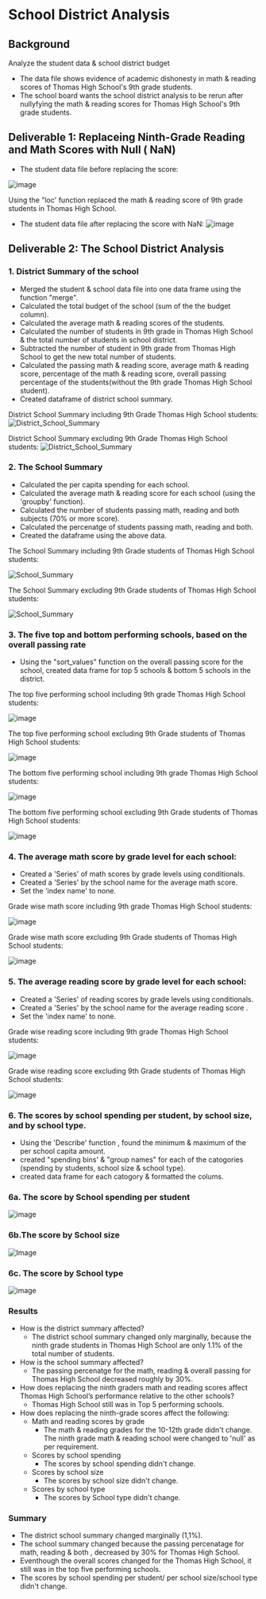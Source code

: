 # School District Analysis

## Background

Analyze the student data &amp; school district budget 
* The data file shows evidence of academic dishonesty in math & reading scores of Thomas High School's 9th grade students.
* The school board wants  the school district analysis to be rerun after nullyfying the  math & reading scores for Thomas High School's 9th grade students.

## Deliverable 1: Replaceing  Ninth-Grade Reading and Math Scores with Null ( NaN) 
* The student data file before replacing the score:

![image](Images/Student_Data_Original.PNG) 

Using the "loc' function replaced the math & reading  score of 9th grade students in Thomas High School. 

* The student data file after replacing the score with NaN:
![image](Images/Student_Data_After_Replacing_with_NaN.PNG)

## Deliverable 2: The School District Analysis 
### 1. District Summary of the school 
*  Merged the student & school data file into one data frame using the function "merge".
* Calculated the total budget of the school (sum of the the budget column).
* Calculated the average math & reading scores of the students.
* Calculated the number of students in 9th grade in Thomas High School & the total number of students in school district. 
* Subtracted the number of student in 9th grade from Thomas High School to get the new total number of students.
* Calculated the passing math & reading score, average math & reading score, percentage of the math & reading score, overall passing percentage of the students(without the 9th grade Thomas High School student).
* Created dataframe of district school summary.

District School Summary including 9th Grade Thomas High School students:
![District_School_Summary](Images/School_District_Summary_with_9th_gradeTHS.PNG)

District School Summary excluding 9th Grade Thomas High School students:
![District_School_Summary](Images/School_District_Summary_without_9th_gradeTHS.PNG)
   
### 2. The School Summary
* Calculated the per capita spending for each school.
* Calculated the average math & reading score for each school (using the 'groupby' function).
* Calculated the number of students passing math, reading and both subjects (70% or more score).
* Calculated the percenatge of students passing math, reading and both.
* Created the dataframe using the above data.

The School Summary including 9th Grade students of Thomas High School students:

![School_Summary](Images/School_Summary_with_9th_gradeTHS.PNG)

The School Summary excluding 9th Grade students of Thomas High School students:

![School_Summary](Images/School_Summary_without_9th_gradeTHS.PNG)

### 3. The five top and bottom performing schools, based on the overall passing rate
* Using the "sort_values" function on the overall passing score for the school, created data frame for top 5 schools & bottom 5 schools in the district.

The top five performing school including 9th grade Thomas High School students:

![image](Images/Top_5_School_with_9th_grade_THS.PNG)

The top five performing school excluding 9th Grade students of Thomas High School students:

![image](Images/Top_5_School_without_9th_grade_THS.PNG) 

The bottom five performing school including 9th grade Thomas High School students:

![image](Images/Bottom_5_School_with_9th_grade_THS.PNG)

The bottom five performing school excluding 9th Grade students of Thomas High School students:

![image](Images/Bottom_5_School_without_9th_grade_THS.PNG)

### 4. The average math score by grade level for each school:
* Created a 'Series' of math scores by grade levels using conditionals.
* Created a 'Series' by the school name for the average math score.
* Set the 'index name' to none. 

Grade wise math score including 9th grade Thomas High School students:

![image](Images/Grade_wise_math_score_with_9th_grade.PNG)

Grade wise math score excluding 9th Grade students of Thomas High School students:

![image](Images/Grade_wise_math_score_without_9th_grade.PNG)

### 5. The average reading score by grade level for each school:
* Created a 'Series' of reading scores by grade levels using conditionals.
* Created a 'Series' by the school name for the average reading score .
* Set the 'index name' to none. 

Grade wise reading score including 9th grade Thomas High School students:

![image](Images/Grade_wise_reading_score_with_9th_grade.PNG)

Grade wise reading score excluding 9th Grade students of Thomas High School students:

![image](Images/Grade_wise_reading_score_without_9th_grade.PNG)

### 6. The scores by school spending per student, by school size, and by school type.
* Using the 'Describe' function , found the minimum & maximum of the per school capita amount.
* created "spending bins' & "group names" for each of the catogories (spending by students, school size & school type).
* created data frame for each catogory & formatted the colums.

 ### 6a. The score by School spending per student
 ![image](Images/Score_by_school_spending.PNG)   

   ### 6b.The score by School size
![Image](Images/Score_by_school_size.PNG)

   ### 6c. The score by School type
![image](Images/Score_by_school_district.PNG)

### Results
* How is the district summary affected?
   * The district school summary changed only marginally, because the ninth grade students in Thomas High School are only 1.1% of the total number of students. 
* How is the school summary affected?
   * The passing percenatge for the math, reading & overall passing  for Thomas High School decreased roughly by 30%.
* How does replacing the ninth graders math and reading scores affect Thomas High School’s performance relative to the other schools?
   * Thomas High School still was in Top 5 performing schools.
* How does replacing the ninth-grade scores affect the following:
  * Math and reading scores by grade
      * The math & reading grades for the 10-12th grade didn't change. The ninth grade math & reading school were changed to 'null' as per requirement.
  * Scores by school spending
    * The scores by school spending didn't change.
  * Scores by school size
      * The scores by school size didn't change.
  * Scores by school type
      * The scores by School type didn't change.
### Summary
 * The district school summary changed marginally (1,1%).
 * The school summary changed because the passing percenatage for math, reading & both , decreased by 30% for Thomas High School. 
 * Eventhough the overall scores changed for the Thomas High School, it still was in the top five performing schools.
 * The scores by school spending per student/ per school size/school type didn't change.


